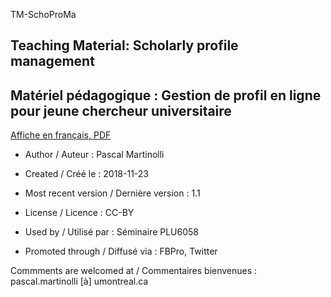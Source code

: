 TM-SchoProMa
## Teaching Material: Scholarly profile management 
## Matériel pédagogique : Gestion de profil en ligne pour jeune chercheur universitaire

[Affiche en français, PDF](https://github.com/pmartinolli/TM-SchoProMa/blob/master/TM-SchoProMa-v1.1.pdf)

* Author / Auteur : Pascal Martinolli

* Created / Créé le : 2018-11-23

* Most recent version / Dernière version : 1.1

* License / Licence : CC-BY

* Used by / Utilisé par  : Séminaire PLU6058

* Promoted through / Diffusé via : FBPro, Twitter

Commments are welcomed at / Commentaires bienvenues : pascal.martinolli [à] umontreal.ca

